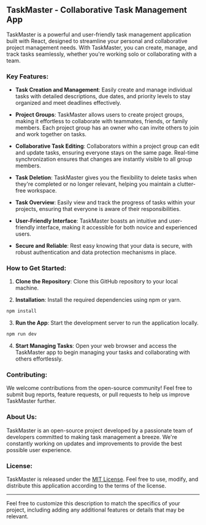 ## TaskMaster - Collaborative Task Management App

TaskMaster is a powerful and user-friendly task management application built with React, designed to streamline your personal and collaborative project management needs. With TaskMaster, you can create, manage, and track tasks seamlessly, whether you're working solo or collaborating with a team.

### Key Features:

- **Task Creation and Management**: Easily create and manage individual tasks with detailed descriptions, due dates, and priority levels to stay organized and meet deadlines effectively.

- **Project Groups**: TaskMaster allows users to create project groups, making it effortless to collaborate with teammates, friends, or family members. Each project group has an owner who can invite others to join and work together on tasks.

- **Collaborative Task Editing**: Collaborators within a project group can edit and update tasks, ensuring everyone stays on the same page. Real-time synchronization ensures that changes are instantly visible to all group members.

- **Task Deletion**: TaskMaster gives you the flexibility to delete tasks when they're completed or no longer relevant, helping you maintain a clutter-free workspace.

- **Task Overview**: Easily view and track the progress of tasks within your projects, ensuring that everyone is aware of their responsibilities.

- **User-Friendly Interface**: TaskMaster boasts an intuitive and user-friendly interface, making it accessible for both novice and experienced users.

- **Secure and Reliable**: Rest easy knowing that your data is secure, with robust authentication and data protection mechanisms in place.

### How to Get Started:

1. **Clone the Repository**: Clone this GitHub repository to your local machine.

2. **Installation**: Install the required dependencies using npm or yarn.

```bash
npm install
```

3. **Run the App**: Start the development server to run the application locally.

```bash
npm run dev

```

4. **Start Managing Tasks**: Open your web browser and access the TaskMaster app to begin managing your tasks and collaborating with others effortlessly.

### Contributing:

We welcome contributions from the open-source community! Feel free to submit bug reports, feature requests, or pull requests to help us improve TaskMaster further.

### About Us:

TaskMaster is an open-source project developed by a passionate team of developers committed to making task management a breeze. We're constantly working on updates and improvements to provide the best possible user experience.

### License:

TaskMaster is released under the [MIT License](LICENSE). Feel free to use, modify, and distribute this application according to the terms of the license.

---

Feel free to customize this description to match the specifics of your project, including adding any additional features or details that may be relevant.

